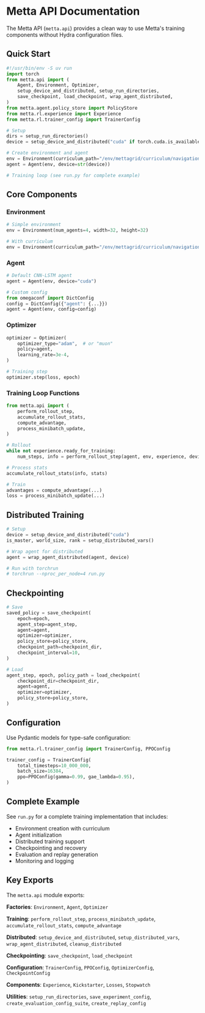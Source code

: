 # Metta API Documentation

The Metta API (`metta.api`) provides a clean way to use Metta's training components without Hydra configuration files.

## Quick Start

```python
#!/usr/bin/env -S uv run
import torch
from metta.api import (
    Agent, Environment, Optimizer,
    setup_device_and_distributed, setup_run_directories,
    save_checkpoint, load_checkpoint, wrap_agent_distributed,
)
from metta.agent.policy_store import PolicyStore
from metta.rl.experience import Experience
from metta.rl.trainer_config import TrainerConfig

# Setup
dirs = setup_run_directories()
device = setup_device_and_distributed("cuda" if torch.cuda.is_available() else "cpu")

# Create environment and agent
env = Environment(curriculum_path="/env/mettagrid/curriculum/navigation/bucketed")
agent = Agent(env, device=str(device))

# Training loop (see run.py for complete example)
```

## Core Components

### Environment

```python
# Simple environment
env = Environment(num_agents=4, width=32, height=32)

# With curriculum
env = Environment(curriculum_path="/env/mettagrid/curriculum/navigation/bucketed")
```

### Agent

```python
# Default CNN-LSTM agent
agent = Agent(env, device="cuda")

# Custom config
from omegaconf import DictConfig
config = DictConfig({"agent": {...}})
agent = Agent(env, config=config)
```

### Optimizer

```python
optimizer = Optimizer(
    optimizer_type="adam",  # or "muon"
    policy=agent,
    learning_rate=3e-4,
)

# Training step
optimizer.step(loss, epoch)
```

### Training Loop Functions

```python
from metta.api import (
    perform_rollout_step,
    accumulate_rollout_stats,
    compute_advantage,
    process_minibatch_update,
)

# Rollout
while not experience.ready_for_training:
    num_steps, info = perform_rollout_step(agent, env, experience, device, timer)

# Process stats
accumulate_rollout_stats(info, stats)

# Train
advantages = compute_advantage(...)
loss = process_minibatch_update(...)
```

## Distributed Training

```python
# Setup
device = setup_device_and_distributed("cuda")
is_master, world_size, rank = setup_distributed_vars()

# Wrap agent for distributed
agent = wrap_agent_distributed(agent, device)

# Run with torchrun
# torchrun --nproc_per_node=4 run.py
```

## Checkpointing

```python
# Save
saved_policy = save_checkpoint(
    epoch=epoch,
    agent_step=agent_step,
    agent=agent,
    optimizer=optimizer,
    policy_store=policy_store,
    checkpoint_path=checkpoint_dir,
    checkpoint_interval=10,
)

# Load
agent_step, epoch, policy_path = load_checkpoint(
    checkpoint_dir=checkpoint_dir,
    agent=agent,
    optimizer=optimizer,
    policy_store=policy_store,
)
```

## Configuration

Use Pydantic models for type-safe configuration:

```python
from metta.rl.trainer_config import TrainerConfig, PPOConfig

trainer_config = TrainerConfig(
    total_timesteps=10_000_000,
    batch_size=16384,
    ppo=PPOConfig(gamma=0.99, gae_lambda=0.95),
)
```

## Complete Example

See `run.py` for a complete training implementation that includes:

- Environment creation with curriculum
- Agent initialization
- Distributed training support
- Checkpointing and recovery
- Evaluation and replay generation
- Monitoring and logging

## Key Exports

The `metta.api` module exports:

**Factories**: `Environment`, `Agent`, `Optimizer`

**Training**: `perform_rollout_step`, `process_minibatch_update`, `accumulate_rollout_stats`, `compute_advantage`

**Distributed**: `setup_device_and_distributed`, `setup_distributed_vars`, `wrap_agent_distributed`,
`cleanup_distributed`

**Checkpointing**: `save_checkpoint`, `load_checkpoint`

**Configuration**: `TrainerConfig`, `PPOConfig`, `OptimizerConfig`, `CheckpointConfig`

**Components**: `Experience`, `Kickstarter`, `Losses`, `Stopwatch`

**Utilities**: `setup_run_directories`, `save_experiment_config`, `create_evaluation_config_suite`,
`create_replay_config`
